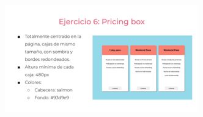 ![](https://github.com/JuanManuelGilQuiroga/identificacionCajas/blob/ejercicio_6/storage/img/ejercicio6.png)